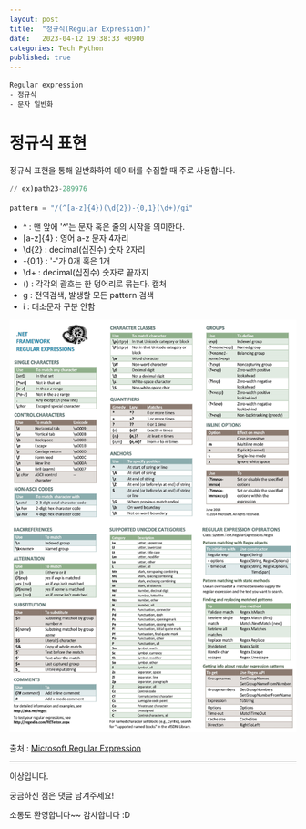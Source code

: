 ```yaml
---
layout: post
title:  "정규식(Regular Expression)"
date:   2023-04-12 19:38:33 +0900
categories: Tech Python
published: true
---
```

```
Regular expression
- 정규식
- 문자 일반화
```

# 정규식 표현

정규식 표현을 통해 일반화하여 데이터를 수집할 때 주로 사용합니다.

```python
// ex)path23-289976

pattern = "/(^[a-z]{4})(\d{2})-{0,1}(\d+)/gi"
```

-   ^ : 맨 앞에 '^'는 문자 혹은 줄의 시작을 의미한다.
-   \[a-z\]{4} : 영어 a-z 문자 4자리
-   \\d{2} : decimal(십진수) 숫자 2자리
-   \-{0,1} : '-'가 0개 혹은 1개
-   \\d+ : decimal(십진수) 숫자로 끝까지
-   () : 각각의 괄호는 한 덩어리로 묶는다. 캡처
-   g : 전역검색, 발생할 모든 pattern 검색
-   i : 대소문자 구분 안함


![Regular_expression.png](/assets/img/Tech/Python/Regular_expression/Regular_expression.png)

출처 : [Microsoft Regular Expression](https://download.microsoft.com/download/D/2/4/D240EBF6-A9BA-4E4F-A63F-AEB6DA0B921C/Regular%20expressions%20quick%20reference.pdf)

---

이상입니다.

궁금하신 점은 댓글 남겨주세요!

소통도 환영합니다~~ 감사합니다 :D